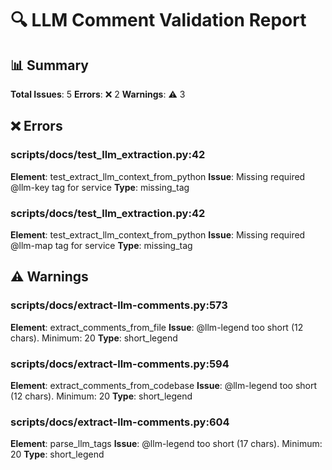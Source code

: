# 🔍 LLM Comment Validation Report

## 📊 Summary

**Total Issues**: 5
**Errors**: ❌ 2
**Warnings**: ⚠️ 3

## ❌ Errors

### scripts/docs/test_llm_extraction.py:42
**Element**: test_extract_llm_context_from_python
**Issue**: Missing required @llm-key tag for service
**Type**: missing_tag

### scripts/docs/test_llm_extraction.py:42
**Element**: test_extract_llm_context_from_python
**Issue**: Missing required @llm-map tag for service
**Type**: missing_tag

## ⚠️ Warnings

### scripts/docs/extract-llm-comments.py:573
**Element**: extract_comments_from_file
**Issue**: @llm-legend too short (12 chars). Minimum: 20
**Type**: short_legend

### scripts/docs/extract-llm-comments.py:594
**Element**: extract_comments_from_codebase
**Issue**: @llm-legend too short (12 chars). Minimum: 20
**Type**: short_legend

### scripts/docs/extract-llm-comments.py:604
**Element**: parse_llm_tags
**Issue**: @llm-legend too short (17 chars). Minimum: 20
**Type**: short_legend
